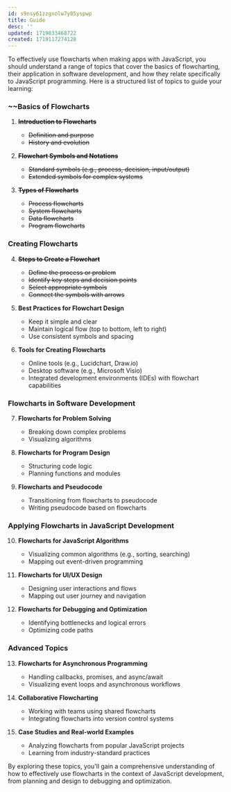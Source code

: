 ```yaml
---
id: s9nsy61zzgnolw7y05yspwp
title: Guide
desc: ''
updated: 1719833468722
created: 1719117274128
---
```


To effectively use flowcharts when making apps with JavaScript, you should understand a range of topics that cover the basics of flowcharting, their application in software development, and how they relate specifically to JavaScript programming. Here is a structured list of topics to guide your learning:

### ~~Basics of Flowcharts
1. ~~**Introduction to Flowcharts**~~
   - ~~Definition and purpose~~
   - ~~History and evolution~~

2. ~~**Flowchart Symbols and Notations**~~
   - ~~Standard symbols (e.g., process, decision, input/output)~~
   - ~~Extended symbols for complex systems~~

3. ~~**Types of Flowcharts**~~
   - ~~Process flowcharts~~
   - ~~System flowcharts~~
   - ~~Data flowcharts~~
   - ~~Program flowcharts~~

### Creating Flowcharts
4. ~~**Steps to Create a Flowchart**~~
   - ~~Define the process or problem~~
   - ~~Identify key steps and decision points~~
   - ~~Select appropriate symbols~~
   - ~~Connect the symbols with arrows~~

5. **Best Practices for Flowchart Design**
   - Keep it simple and clear
   - Maintain logical flow (top to bottom, left to right)
   - Use consistent symbols and spacing

6. **Tools for Creating Flowcharts**
   - Online tools (e.g., Lucidchart, Draw.io)
   - Desktop software (e.g., Microsoft Visio)
   - Integrated development environments (IDEs) with flowchart capabilities

### Flowcharts in Software Development
7. **Flowcharts for Problem Solving**
   - Breaking down complex problems
   - Visualizing algorithms

8. **Flowcharts for Program Design**
   - Structuring code logic
   - Planning functions and modules

9. **Flowcharts and Pseudocode**
   - Transitioning from flowcharts to pseudocode
   - Writing pseudocode based on flowcharts

### Applying Flowcharts in JavaScript Development
10. **Flowcharts for JavaScript Algorithms**
    - Visualizing common algorithms (e.g., sorting, searching)
    - Mapping out event-driven programming

11. **Flowcharts for UI/UX Design**
    - Designing user interactions and flows
    - Mapping out user journey and navigation

12. **Flowcharts for Debugging and Optimization**
    - Identifying bottlenecks and logical errors
    - Optimizing code paths

### Advanced Topics
13. **Flowcharts for Asynchronous Programming**
    - Handling callbacks, promises, and async/await
    - Visualizing event loops and asynchronous workflows

14. **Collaborative Flowcharting**
    - Working with teams using shared flowcharts
    - Integrating flowcharts into version control systems

15. **Case Studies and Real-world Examples**
    - Analyzing flowcharts from popular JavaScript projects
    - Learning from industry-standard practices

By exploring these topics, you'll gain a comprehensive understanding of how to effectively use flowcharts in the context of JavaScript development, from planning and design to debugging and optimization.